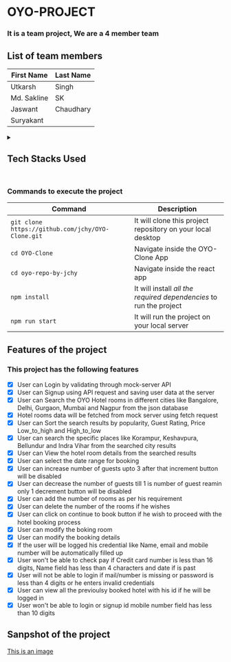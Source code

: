 # OYO-PROJECT
### It is a team project, We are a 4 member team
## List of team members
| First Name   | Last Name|
| -------------|----------|
| Utkarsh      | Singh    |
| Md. Sakline  | SK       |
| Jaswant      | Chaudhary|
| Suryakant    |          |

<details><summary> <h2>Tech Stacks Used <h2> </summary>
<p>
  
### Following tech stacks have been used 
- [x] React
- [x] React-redux(Thunks, ApplyMiddleware)
- [x] Fetch
- [x] JavaScript
- [x] HTML
- [x] Material UI
- [x] Slide from react-slide-shadow(Horizontal image slider
- [x] CSS 
- [x] Styled-Component
  
</p>
</details>
  
### Commands to execute the project
| Command | Description |
| --- | --- |
| `git clone https://github.com/jchy/OYO-Clone.git` | It will clone this project repository on your local desktop |
| `cd OYO-Clone` | Navigate inside the OYO-Clone App |
| `cd oyo-repo-by-jchy` | Navigate inside the react app |
| `npm install` | It will install *all the required dependencies* to run the project |
| `npm run start` | It will run the project on your local server |


## Features of the project
### This project has the following features
- [x] User can Login by validating through mock-server API
- [x] User can Signup using API request and saving user data at the server
- [x] User can Search the OYO Hotel rooms in different cities like Bangalore, Delhi, Gurgaon, Mumbai and Nagpur from the json database
- [x] Hotel rooms data will be fetched from mock server using fetch request
- [x] User can Sort the search results by popularity, Guest Rating, Price Low_to_high and High_to_low  
- [x] User can search the specific places like Korampur, Keshavpura, Bellundur and Indra Vihar from the searched city results
- [x] User can View the hotel room details from the searched results
- [x] User can select the date range for booking    
- [x] User can increase number of guests upto 3 after that increment button will be disabled
- [x] User can decrease the number of guests till 1 is number of guest reamin only 1 decrement button will be disabled
- [x] User can add the number of rooms as per his requirement
- [x] User can delete the number of the rooms if he wishes
- [x] User can click on continue to book button if he wish to proceed with the hotel booking process
- [x] User can modify the boking room
- [x] User can modify the booking details
- [x] If the user will be logged his credential like Name, email and mobile number will be automatically filled up
- [x] User won't be able to check pay if Credit card number is less than 16 digits, Name field has less than 4 characters and date if is past
- [x] User will not be able to login if mail/number is missing or password is less than 4 digits or he enters invalid credentials
- [x] User can view all the previoulsy booked hotel with his id if he will be logged in
- [x] User won't be able to login or signup id mobile number field has less than 10 digits

## Sanpshot of the project 
  [This is an image](https://drive.google.com/file/d/1SPgC2-D7rVax5TmdD_Sj96b23djoDd6a/view?usp=sharing)
